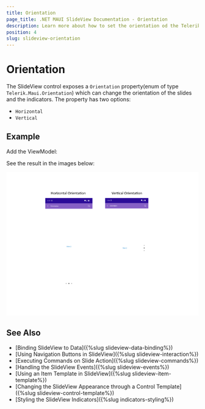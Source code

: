 ```yaml
---
title: Orientation
page_title: .NET MAUI SlideView Documentation - Orientation
description: Learn more about how to set the orientation od the Telerik UI for .NET MAUI SlideView control.
position: 4
slug: slideview-orientation
---
```


# Orientation 

The SlideView control exposes a `Orientation` property(enum of type `Telerik.Maui.Orientation`) which can change the orientation of the slides and the indicators. The property has two options:

* `Horizontal`
* `Vertical`

## Example

<snippet id='slideview-orientation-xaml' />

Add the ViewModel:

<snippet id='slideview-events-viewmodel' />

See the result in the images below:

![.NET MAUI SlideView Indicator Styling](images/slideview-orientation.png)

## See Also

- [Binding SlideView to Data]({%slug slideview-data-binding%})
- [Using Navigation Buttons in SlideView]({%slug slideview-interaction%})
- [Executing Commands on Slide Action]({%slug slideview-commands%})
- [Handling the SlideView Events]({%slug slideview-events%})
- [Using an Item Template in SlideView]({%slug slideview-item-template%})
- [Changing the SlideView Appearance through a Control Template]({%slug slideview-control-template%})
- [Styling the SlideView Indicators]({%slug indicators-styling%})
